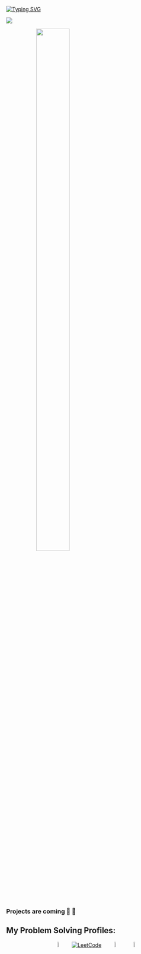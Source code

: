 [![Typing SVG](https://readme-typing-svg.herokuapp.com?font=Fira+Code&size=50&pause=1000&color=FDFDFD&background=0C0C39&center=true&vCenter=true&width=1500&height=200&lines=Welcome👋+I+am+Hamza+Hassanain+🙂;Back-End+Developer+🤓)](https://git.io/typing-svg)

![](https://komarev.com/ghpvc/?username=Hamzawy00&color=blue&style=for-the-badge)

<div align = "center" style="width:50%">
	<img src="https://github-readme-streak-stats.herokuapp.com?user=Hamzawy00&theme=transparent&border_radius=6.8&mode=weekly" style="width:60%"/>
</div>

### Projects are coming 👀 🤌

## My Problem Solving Profiles: 
<div align = "center" width = 100%>
  <a target="_black" href="https://codeforces.com/profile/Hamzawy00"><img src="https://img.icons8.com/external-tal-revivo-shadow-tal-revivo/50/000000/external-codeforces-programming-competitions-and-contests-programming-community-logo-shadow-tal-revivo.png" alt="Code Forces" width=6%/></a>
	  &emsp; 
	<a target="_black" href="https://leetcode.com/Hamzawy00/"><img src="https://img.icons8.com/external-tal-revivo-shadow-tal-revivo/50/000000/external-level-up-your-coding-skills-and-quickly-land-a-job-logo-shadow-tal-revivo.png" alt="LeetCode" width=%6/></a>
	  &emsp; 
    <a target="_black" href="https://atcoder.jp/users/hamzahasa067"><img src="https://i.ibb.co/Q9WSjDB/logo.png" alt="AtCoder" width=6%/></a>
	  &emsp; 
    <a target="_black" href="https://www.codechef.com/users/hamzawy00"><img src="https://img.icons8.com/color/50/000000/codechef.png" alt="Code Chef" width=6%/></a>
	  &emsp; 
</div>
